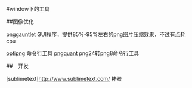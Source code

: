 #window下的工具

##图像优化

[pnggauntlet](http://pnggauntlet.com) GUI程序，提供85%-95%左右的png图片压缩效果，不过有点耗cpu

[optipng](http://optipng.sourceforge.net/) 命令行工具
[pngquant](http://pngquant.org/) png24转png8命令行工具

##　开发

[sublimetext]http://www.sublimetext.com/ 神器

